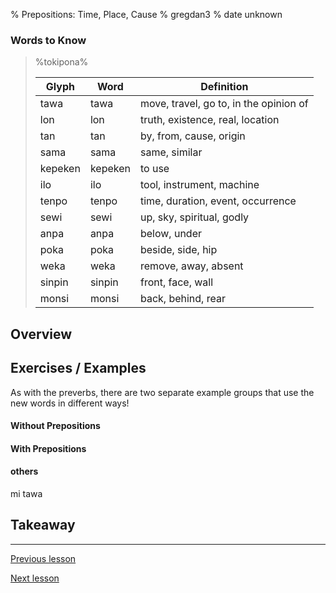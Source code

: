 % Prepositions: Time, Place, Cause
% gregdan3
% date unknown

### Words to Know

> %tokipona%
>
> | Glyph   | Word    | Definition                             |
> | ------- | ------- | -------------------------------------- |
> | tawa    | tawa    | move, travel, go to, in the opinion of |
> | lon     | lon     | truth, existence, real, location       |
> | tan     | tan     | by, from, cause, origin                |
> | sama    | sama    | same, similar                          |
> | kepeken | kepeken | to use                                 |
> | ilo     | ilo     | tool, instrument, machine              |
> | tenpo   | tenpo   | time, duration, event, occurrence      |
> | sewi    | sewi    | up, sky, spiritual, godly              |
> | anpa    | anpa    | below, under                           |
> | poka    | poka    | beside, side, hip                      |
> | weka    | weka    | remove, away, absent                   |
> | sinpin  | sinpin  | front, face, wall                      |
> | monsi   | monsi   | back, behind, rear                     |

## Overview

## Exercises / Examples

As with the preverbs, there are two separate example groups that use the new words in different ways!

#### Without Prepositions

#### With Prepositions

#### others

mi tawa

## Takeaway

---

[Previous lesson](./o.html)

[Next lesson](./la.html)
